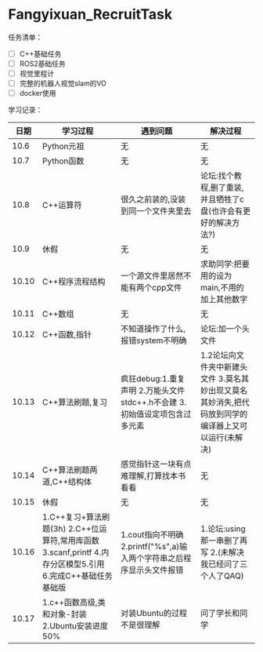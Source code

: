 # Fangyixuan_RecruitTask

任务清单：
- [ ] C++基础任务
- [ ] ROS2基础任务
- [ ] 视觉里程计
- [ ] 完整的机器人视觉slam的VO
- [ ] docker使用

学习记录：

| 日期| 学习过程| 遇到问题|解决过程|
|--------|--------------------------------------------------------|--------------------------------------------------------|--------------------------------------------------------|
|10.6|Python元祖|无|无|
|10.7|Python函数|无|无|
|10.8|C++运算符|很久之前装的,没装到同一个文件夹里去|论坛:找个教程,删了重装,并且牺牲了c盘(也许会有更好的解决方法?)|
|10.9|休假|无|无|
|10.10|C++程序流程结构|一个源文件里居然不能有两个cpp文件|求助同学:把要用的设为main,不用的加上其他数字|
|10.11|C++数组|无|无|
|10.12|C++函数,指针|不知道操作了什么,报错system不明确|论坛:加一个头文件|
|10.13|C++算法刷题,复习|疯狂debug:1.重复声明 2.万能头文件 stdc++.h不会建 3.初始值设定项包含过多元素|1.2论坛向文件夹中新建头文件 3.莫名其妙出现又莫名其妙消失,把代码放到同学的编译器上又可以运行(未解决)|
|10.14|C++算法刷题两道,C++结构体|感觉指针这一块有点难理解,打算找本书看看|无|
|10.15|休假|无|无|
|10.16|1.C++复习+算法刷题(3h) 2.C++位运算符,常用库函数 3.scanf,printf 4.内存分区模型5.引用 6.完成C++基础任务基础版|1.cout指向不明确 2.printf("%s",a)输入两个字符串之后程序显示头文件报错|1.论坛:using那一串删了再写 2.(未解决我已经问了三个人了QAQ)|
|10.17|1.c++函数高级,类和对象-封装 2.Ubuntu安装进度50%|对装Ubuntu的过程不是很理解|问了学长和同学|
